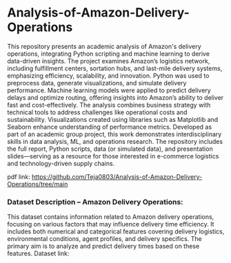 # Analysis-of-Amazon-Delivery-Operations
This repository presents an academic analysis of Amazon's delivery operations, integrating Python scripting and machine learning to derive data-driven insights. The project examines Amazon’s logistics network, including fulfillment centers, sortation hubs, and last-mile delivery systems, emphasizing efficiency, scalability, and innovation. Python was used to preprocess data, generate visualizations, and simulate delivery performance. Machine learning models were applied to predict delivery delays and optimize routing, offering insights into Amazon’s ability to deliver fast and cost-effectively. The analysis combines business strategy with technical tools to address challenges like operational costs and sustainability. Visualizations created using libraries such as Matplotlib and Seaborn enhance understanding of performance metrics. Developed as part of an academic group project, this work demonstrates interdisciplinary skills in data analysis, ML, and operations research. The repository includes the full report, Python scripts, data (or simulated data), and presentation slides—serving as a resource for those interested in e-commerce logistics and technology-driven supply chains.

pdf link: https://github.com/Teja0803/Analysis-of-Amazon-Delivery-Operations/tree/main

### Dataset Description – Amazon Delivery Operations:
This dataset contains information related to Amazon delivery operations, focusing on various factors that may influence delivery time efficiency. It includes both numerical and categorical features covering delivery logistics, environmental conditions, agent profiles, and delivery specifics. The primary aim is to analyze and predict delivery times based on these features.
Dataset link: 
